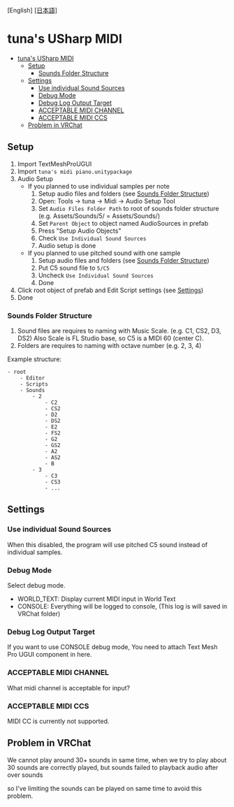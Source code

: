 [English] [[日本語]](./README_JA.md)

# tuna's USharp MIDI

- [tuna's USharp MIDI](#tunas-usharp-midi)
  - [Setup](#setup)
    - [Sounds Folder Structure](#sounds-folder-structure)
  - [Settings](#settings)
    - [Use individual Sound Sources](#use-individual-sound-sources)
    - [Debug Mode](#debug-mode)
    - [Debug Log Output Target](#debug-log-output-target)
    - [ACCEPTABLE MIDI CHANNEL](#acceptable-midi-channel)
    - [ACCEPTABLE MIDI CCS](#acceptable-midi-ccs)
  - [Problem in VRChat](#problem-in-vrchat)


## Setup


1. Import TextMeshProUGUI
2. Import `tuna's midi piano.unitypackage`
3. Audio Setup
    - If you planned to use individual samples per note
        1. Setup audio files and folders (see [Sounds Folder Structure](#sounds-folder-structure))
        2. Open: Tools -> tuna -> Midi -> Audio Setup Tool
        3. Set `Audio Files Folder Path` to root of sounds folder structure (e.g. Assets/Sounds/5/ = Assets/Sounds/)
        4. Set `Parent Object` to object named AudioSources in prefab
        5. Press "Setup Audio Objects"
        6. Check `Use Individual Sound Sources`
        7. Audio setup is done
    - If you planned to use pitched sound with one sample
        1. Setup audio files and folders (see [Sounds Folder Structure](#sounds-folder-structure))
        2. Put C5 sound file to `5/C5`
        3. Uncheck `Use Individual Sound Sources`
        4. Done
4. Click root object of prefab and Edit Script settings (see [Settings](#settings))
5. Done


### Sounds Folder Structure

1. Sound files are requires to naming with Music Scale. (e.g. C1, CS2, D3, DS2) Also Scale is FL Studio base, so C5 is a MIDI 60 (center C).
2. Folders are requires to naming with octave number (e.g. 2, 3, 4)

Example structure:

```
- root
    - Editor
    - Scripts
    - Sounds
        - 2
            - C2
            - CS2
            - D2
            - DS2
            - E2
            - FS2
            - G2
            - GS2
            - A2
            - AS2
            - B
        - 3
            - C3
            - CS3
            - ...
```



## Settings

### Use individual Sound Sources

When this disabled, the program will use pitched C5 sound instead of individual samples.

### Debug Mode

Select debug mode.

- WORLD_TEXT: Display current MIDI input in World Text
- CONSOLE: Everything will be logged to console, (This log is will saved in VRChat folder)


### Debug Log Output Target

If you want to use CONSOLE debug mode, You need to attach Text Mesh Pro UGUI component in here.

### ACCEPTABLE MIDI CHANNEL

What midi channel is acceptable for input?

### ACCEPTABLE MIDI CCS

MIDI CC is currently not supported.



## Problem in VRChat

We cannot play around 30+ sounds in same time, when we try to play about 30 sounds are correctly played, but sounds failed to playback audio after over sounds

so I've limiting the sounds can be played on same time to avoid this problem.

